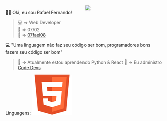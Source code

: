 <img src='https://mta.sa/wp-content/uploads/2017/09/1.gif' min-width="250px" max-width="250px" width="250px" align="right" />

👋🏻 Olá, eu sou Rafael Fernando!
> 💻 => Web Developer <br/>
> 🎂 => 07/02 <br/>
> 🪪 => <a href="https://07fael08.netlify.app" >07fael08</a>

💻 "Uma linguagem não faz seu código ser bom, programadores bons fazem seu código ser bom"
> 📝 => Atualmente estou aprendendo Python & React
> 🔨 => Eu administro [Code Devs](https://discord.gg/6EPCv2Z5)

Linguagens:
<img src="./img/317755_badge_html_html5_achievement_award_icon.png" width="128" />
